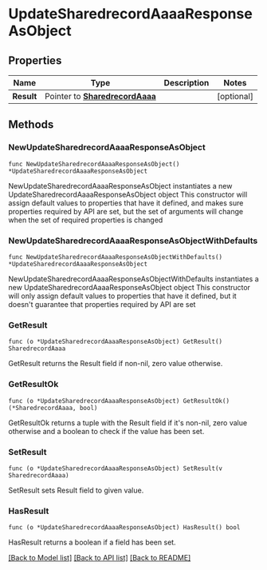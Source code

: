 # UpdateSharedrecordAaaaResponseAsObject

## Properties

Name | Type | Description | Notes
------------ | ------------- | ------------- | -------------
**Result** | Pointer to [**SharedrecordAaaa**](SharedrecordAaaa.md) |  | [optional] 

## Methods

### NewUpdateSharedrecordAaaaResponseAsObject

`func NewUpdateSharedrecordAaaaResponseAsObject() *UpdateSharedrecordAaaaResponseAsObject`

NewUpdateSharedrecordAaaaResponseAsObject instantiates a new UpdateSharedrecordAaaaResponseAsObject object
This constructor will assign default values to properties that have it defined,
and makes sure properties required by API are set, but the set of arguments
will change when the set of required properties is changed

### NewUpdateSharedrecordAaaaResponseAsObjectWithDefaults

`func NewUpdateSharedrecordAaaaResponseAsObjectWithDefaults() *UpdateSharedrecordAaaaResponseAsObject`

NewUpdateSharedrecordAaaaResponseAsObjectWithDefaults instantiates a new UpdateSharedrecordAaaaResponseAsObject object
This constructor will only assign default values to properties that have it defined,
but it doesn't guarantee that properties required by API are set

### GetResult

`func (o *UpdateSharedrecordAaaaResponseAsObject) GetResult() SharedrecordAaaa`

GetResult returns the Result field if non-nil, zero value otherwise.

### GetResultOk

`func (o *UpdateSharedrecordAaaaResponseAsObject) GetResultOk() (*SharedrecordAaaa, bool)`

GetResultOk returns a tuple with the Result field if it's non-nil, zero value otherwise
and a boolean to check if the value has been set.

### SetResult

`func (o *UpdateSharedrecordAaaaResponseAsObject) SetResult(v SharedrecordAaaa)`

SetResult sets Result field to given value.

### HasResult

`func (o *UpdateSharedrecordAaaaResponseAsObject) HasResult() bool`

HasResult returns a boolean if a field has been set.


[[Back to Model list]](../README.md#documentation-for-models) [[Back to API list]](../README.md#documentation-for-api-endpoints) [[Back to README]](../README.md)


